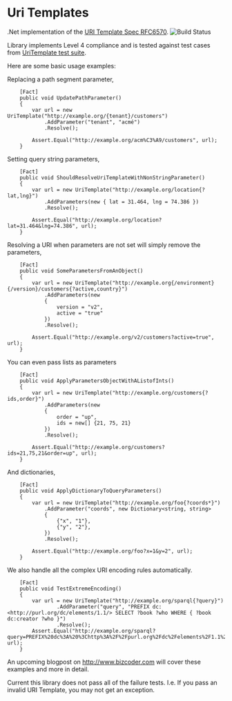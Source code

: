 # Uri Templates #

.Net implementation of the [URI Template Spec RFC6570](http://tools.ietf.org/html/rfc6570). ![Build Status](https://ci.appveyor.com/api/projects/status/nol9sb59uvxvgt8l?svg=true)

Library implements Level 4 compliance and is tested against test cases from [UriTemplate test suite](https://github.com/uri-templates/uritemplate-test).


Here are some basic usage examples:

Replacing a path segment parameter,

        [Fact]
        public void UpdatePathParameter()
        {
            var url = new UriTemplate("http://example.org/{tenant}/customers")
                .AddParameter("tenant", "acmé")
                .Resolve();

            Assert.Equal("http://example.org/acm%C3%A9/customers", url);
        }

Setting query string parameters,

        [Fact]
        public void ShouldResolveUriTemplateWithNonStringParameter()
        {
            var url = new UriTemplate("http://example.org/location{?lat,lng}")
                .AddParameters(new { lat = 31.464, lng = 74.386 })
                .Resolve();

            Assert.Equal("http://example.org/location?lat=31.464&lng=74.386", url);
        }


Resolving a URI when parameters are not set will simply remove the parameters,

        [Fact]
        public void SomeParametersFromAnObject()
        {
            var url = new UriTemplate("http://example.org{/environment}{/version}/customers{?active,country}")
                .AddParameters(new
                {
                    version = "v2",
                    active = "true"
                })
                .Resolve();

            Assert.Equal("http://example.org/v2/customers?active=true", url);
        }

You can even pass lists as parameters

        [Fact]
        public void ApplyParametersObjectWithAListofInts()
        {
            var url = new UriTemplate("http://example.org/customers{?ids,order}")
                .AddParameters(new
                {
                    order = "up",
                    ids = new[] {21, 75, 21}
                })
                .Resolve();

            Assert.Equal("http://example.org/customers?ids=21,75,21&order=up", url);
        }
And dictionaries,

        [Fact]
        public void ApplyDictionaryToQueryParameters()
        {
            var url = new UriTemplate("http://example.org/foo{?coords*}")
                .AddParameter("coords", new Dictionary<string, string>
                {
                    {"x", "1"},
                    {"y", "2"},
                })
                .Resolve();

            Assert.Equal("http://example.org/foo?x=1&y=2", url);
        }


We also handle all the complex URI encoding rules automatically.

        [Fact]
        public void TestExtremeEncoding()
        {
            var url = new UriTemplate("http://example.org/sparql{?query}")
                    .AddParameter("query", "PREFIX dc: <http://purl.org/dc/elements/1.1/> SELECT ?book ?who WHERE { ?book dc:creator ?who }")
                    .Resolve();
            Assert.Equal("http://example.org/sparql?query=PREFIX%20dc%3A%20%3Chttp%3A%2F%2Fpurl.org%2Fdc%2Felements%2F1.1%2F%3E%20SELECT%20%3Fbook%20%3Fwho%20WHERE%20%7B%20%3Fbook%20dc%3Acreator%20%3Fwho%20%7D", url);
        }

An upcoming blogpost on http://www.bizcoder.com will cover these examples and more in detail.


Current this library does not pass all of the failure tests.  I.e. If you pass an invalid URI Template, you may not get an exception.
